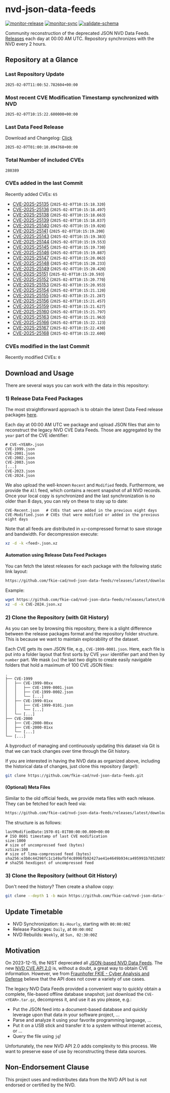 # nvd-json-data-feeds

[![monitor-release](https://github.com/fkie-cad/nvd-json-data-feeds/actions/workflows/monitor_release.yml/badge.svg)](https://github.com/fkie-cad/nvd-json-data-feeds/actions/workflows/monitor_release.yml)
[![monitor-sync](https://github.com/fkie-cad/nvd-json-data-feeds/actions/workflows/monitor_sync.yml/badge.svg)](https://github.com/fkie-cad/nvd-json-data-feeds/actions/workflows/monitor_sync.yml)
[![validate-schema](https://github.com/fkie-cad/nvd-json-data-feeds/actions/workflows/validate_schema.yml/badge.svg)](https://github.com/fkie-cad/nvd-json-data-feeds/actions/workflows/validate_schema.yml)

Community reconstruction of the deprecated JSON NVD Data Feeds.
[Releases](https://github.com/fkie-cad/nvd-json-data-feeds/releases/latest) each day at 00:00 AM UTC.
Repository synchronizes with the NVD every 2 hours.

## Repository at a Glance

### Last Repository Update

```plain
2025-02-07T11:00:52.782604+00:00
```

### Most recent CVE Modification Timestamp synchronized with NVD

```plain
2025-02-07T10:15:22.600000+00:00
```

### Last Data Feed Release

Download and Changelog: [Click](https://github.com/fkie-cad/nvd-json-data-feeds/releases/latest)

```plain
2025-02-07T01:00:10.094768+00:00
```

### Total Number of included CVEs

```plain
280389
```

### CVEs added in the last Commit

Recently added CVEs: `65`

- [CVE-2025-25135](CVE-2025/CVE-2025-251xx/CVE-2025-25135.json) (`2025-02-07T10:15:18.320`)
- [CVE-2025-25136](CVE-2025/CVE-2025-251xx/CVE-2025-25136.json) (`2025-02-07T10:15:18.497`)
- [CVE-2025-25138](CVE-2025/CVE-2025-251xx/CVE-2025-25138.json) (`2025-02-07T10:15:18.663`)
- [CVE-2025-25139](CVE-2025/CVE-2025-251xx/CVE-2025-25139.json) (`2025-02-07T10:15:18.837`)
- [CVE-2025-25140](CVE-2025/CVE-2025-251xx/CVE-2025-25140.json) (`2025-02-07T10:15:19.020`)
- [CVE-2025-25141](CVE-2025/CVE-2025-251xx/CVE-2025-25141.json) (`2025-02-07T10:15:19.200`)
- [CVE-2025-25143](CVE-2025/CVE-2025-251xx/CVE-2025-25143.json) (`2025-02-07T10:15:19.383`)
- [CVE-2025-25144](CVE-2025/CVE-2025-251xx/CVE-2025-25144.json) (`2025-02-07T10:15:19.553`)
- [CVE-2025-25145](CVE-2025/CVE-2025-251xx/CVE-2025-25145.json) (`2025-02-07T10:15:19.730`)
- [CVE-2025-25146](CVE-2025/CVE-2025-251xx/CVE-2025-25146.json) (`2025-02-07T10:15:19.887`)
- [CVE-2025-25147](CVE-2025/CVE-2025-251xx/CVE-2025-25147.json) (`2025-02-07T10:15:20.063`)
- [CVE-2025-25148](CVE-2025/CVE-2025-251xx/CVE-2025-25148.json) (`2025-02-07T10:15:20.233`)
- [CVE-2025-25149](CVE-2025/CVE-2025-251xx/CVE-2025-25149.json) (`2025-02-07T10:15:20.420`)
- [CVE-2025-25151](CVE-2025/CVE-2025-251xx/CVE-2025-25151.json) (`2025-02-07T10:15:20.593`)
- [CVE-2025-25152](CVE-2025/CVE-2025-251xx/CVE-2025-25152.json) (`2025-02-07T10:15:20.770`)
- [CVE-2025-25153](CVE-2025/CVE-2025-251xx/CVE-2025-25153.json) (`2025-02-07T10:15:20.953`)
- [CVE-2025-25154](CVE-2025/CVE-2025-251xx/CVE-2025-25154.json) (`2025-02-07T10:15:21.120`)
- [CVE-2025-25155](CVE-2025/CVE-2025-251xx/CVE-2025-25155.json) (`2025-02-07T10:15:21.287`)
- [CVE-2025-25156](CVE-2025/CVE-2025-251xx/CVE-2025-25156.json) (`2025-02-07T10:15:21.457`)
- [CVE-2025-25159](CVE-2025/CVE-2025-251xx/CVE-2025-25159.json) (`2025-02-07T10:15:21.627`)
- [CVE-2025-25160](CVE-2025/CVE-2025-251xx/CVE-2025-25160.json) (`2025-02-07T10:15:21.797`)
- [CVE-2025-25163](CVE-2025/CVE-2025-251xx/CVE-2025-25163.json) (`2025-02-07T10:15:21.963`)
- [CVE-2025-25166](CVE-2025/CVE-2025-251xx/CVE-2025-25166.json) (`2025-02-07T10:15:22.123`)
- [CVE-2025-25167](CVE-2025/CVE-2025-251xx/CVE-2025-25167.json) (`2025-02-07T10:15:22.430`)
- [CVE-2025-25168](CVE-2025/CVE-2025-251xx/CVE-2025-25168.json) (`2025-02-07T10:15:22.600`)


### CVEs modified in the last Commit

Recently modified CVEs: `0`



## Download and Usage

There are several ways you can work with the data in this repository:

### 1) Release Data Feed Packages

The most straightforward approach is to obtain the latest Data Feed release packages [here](https://github.com/fkie-cad/nvd-json-data-feeds/releases/latest).

Each day at 00:00 AM UTC we package and upload JSON files that aim to reconstruct the legacy NVD CVE Data Feeds.
Those are aggregated by the `year` part of the CVE identifier:

```
# CVE-<YEAR>.json
CVE-1999.json
CVE-2001.json
CVE-2002.json
CVE-2003.json
[...]
CVE-2023.json
CVE-2024.json
```

We also upload the well-known `Recent` and `Modified` feeds.
Furthermore, we provide the `All` feed, which contains a recent snapshot of all NVD records.
Once your local copy is synchronized and the last synchronization is no older than 8 days, you can rely on these to stay up to date:

```plain
CVE-Recent.json   # CVEs that were added in the previous eight days
CVE-Modified.json # CVEs that were modified or added in the previous eight days
```

Note that all feeds are distributed in `xz`-compressed format to save storage and bandwidth.
For decompression execute:

```sh
xz -d -k <feed>.json.xz
```

#### Automation using Release Data Feed Packages

You can fetch the latest releases for each package with the following static link layout:

```sh
https://github.com/fkie-cad/nvd-json-data-feeds/releases/latest/download/CVE-<YEAR>.json.xz
```

Example:

```sh
wget https://github.com/fkie-cad/nvd-json-data-feeds/releases/latest/download/CVE-2024.json.xz
xz -d -k CVE-2024.json.xz
```

### 2) Clone the Repository (with Git History)

As you can see by browsing this repository, there is a slight difference between the release packages format and the repository folder structure.
This is because we want to maintain explorability of the dataset.

Each CVE gets its own JSON file, e.g., `CVE-1999-0001.json`.
Here, each file is put into a folder layout that first sorts by CVE `year` identifier part and then by `number` part.
We mask (`xx`) the last two digits to create easily navigable folders that hold a maximum of 100 CVE JSON files:

```plain
.
├── CVE-1999
│   ├── CVE-1999-00xx
│   │   ├── CVE-1999-0001.json
│   │   ├── CVE-1999-0002.json
│   │   └── [...]
│   ├── CVE-1999-01xx
│   │   ├── CVE-1999-0101.json
│   │   └── [...]
│   └── [...]
├── CVE-2000
│   ├── CVE-2000-00xx
│   ├── CVE-2000-01xx
│   └── [...]
└── [...]
```

A byproduct of managing and continuously updating this dataset via Git is that we can track changes over time through the Git history.

If you are interested in having the NVD data as organized above, including the historical data of changes, just clone this repository (large!):

```sh
git clone https://github.com/fkie-cad/nvd-json-data-feeds.git
```

#### (Optional) Meta Files

Similar to the old official feeds, we provide meta files with each release. They can be fetched for each feed via:

```sh
https://github.com/fkie-cad/nvd-json-data-feeds/releases/latest/download/CVE-<YEAR>.meta
```

The structure is as follows:

```plain
lastModifiedDate:1970-01-01T00:00:00.000+00:00                          # ISO 8601 timestamp of last CVE modification
size:1000                                                               # size of uncompressed feed (bytes)
xzSize:100                                                              # size of lzma-compressed feed (bytes)
sha256:e3b0c44298fc1c149afbf4c8996fb92427ae41e4649b934ca495991b7852b855 # sha256 hexdigest of uncompressed feed
```

### 3) Clone the Repository (without Git History)

Don't need the history? Then create a shallow copy:

```sh
git clone --depth 1 -b main https://github.com/fkie-cad/nvd-json-data-feeds.git
```


## Update Timetable

* NVD Synchronization: `Bi-Hourly`, starting with `00:00:00Z`
* Release Packages: `Daily`, at `00:00:00Z`
* NVD Rebuilds: `Weekly`, at `Sun, 02:30:00Z`


## Motivation

On 2023-12-15, the NIST deprecated all [JSON-based NVD Data Feeds](https://nvd.nist.gov/vuln/data-feeds#divRetirementBanner-1).
The new [NVD CVE API 2.0](https://nvd.nist.gov/developers/vulnerabilities) is, without a doubt, a great way to obtain CVE information.
However, we from [Fraunhofer FKIE - Cyber Analysis and Defense](https://www.fkie.fraunhofer.de/en/departments/cad.html) believe that the API does not cover a variety of use cases.

The legacy NVD Data Feeds provided a convenient way to quickly obtain a complete, file-based offline database snapshot; just download the `CVE-<YEAR>.tar.gz`, decompress it, and use it as you please, e.g.:

- Put the JSON feed into a document-based database and quickly leverage upon that data in your software project, ...
- Parse and analyze it using your favorite programming language, ...
- Put it on a USB stick and transfer it to a system without internet access, or ...
- Query the file using `jq`!

Unfortunately, the new NVD API 2.0 adds complexity to this process.
We want to preserve ease of use by reconstructing these data sources.

## Non-Endorsement Clause

This project uses and redistributes data from the NVD API but is not endorsed or certified by the NVD.